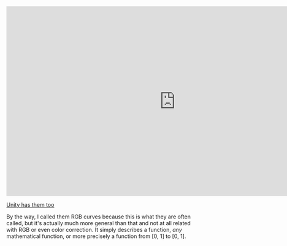 <iframe width="880" height="495" src="https://www.youtube.com/embed/N03GNPn64kw" title="YouTube video player" frameborder="0" allow="accelerometer; autoplay; clipboard-write; encrypted-media; gyroscope; picture-in-picture" allowfullscreen></iframe>

[Unity has them too](https://youtu.be/9tjYz6Ab0oc?t=357)

By the way, I called them RGB curves because this is what they are often called, but it's actually much more general than that and not at all related with RGB or even color correction. It simply describes a function, *any* mathematical function, or more precisely a function from [0, 1] to [0, 1].
